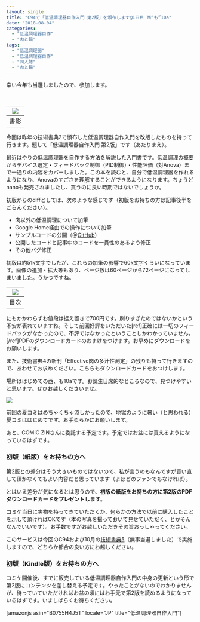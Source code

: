 ```yaml
---
layout: single
title: "C94で「低温調理器自作入門 第2版」を頒布します@1日目 西“も”10a"
date: "2018-08-04"
categories: 
  - "低温調理器自作"
  - "肉と鍋"
tags: 
  - "低温調理器"
  - "低温調理器自作"
  - "同人誌"
  - "肉と鍋"
---
```


幸い今年も当選しましたので、参加します。

 

| ![](https://blog.naotaco.com/assets/images/posts/2018/08/cover-214x300.jpg) |
|:--:|
|  書影 |

今回は昨年の技術書典2で頒布した低温調理器自作入門を改版したものを持って行きます。題して「低温調理器自作入門 第2版」です（あたりまえ）。

最近はやりの低温調理器を自作する方法を解説した入門書です。低温調理の概要からデバイス選定・フィードバック制御（PID制御）・性能評価（対Anova）まで一通りの内容をカバーしました。この本を読むと、自分で低温調理器を作れるようになり、Anovaのすごさを理解することができるようになります。ちょうどnanoも発売されましたし、買うのに良い時期ではないでしょうか。

初版からのdiffとしては、次のような感じです（初版をお持ちの方は記事後半をごらんください）。

- 肉以外の低温調理について加筆
- Google Home経由での操作について加筆
- サンプルコードの公開（＠[GitHub](https://github.com/naotaco/cooker-daemon)）
- 公開したコードと記事中のコードを一貫性のあるよう修正
- その他バグ修正

初版は約51k文字でしたが、これらの加筆の影響で60k文字くらいになっています。画像の追加・拡大等もあり、ページ数は60ページから72ページになってしまいました。うかつですね。

| ![](https://blog.naotaco.com/assets/images/posts/2018/08/toc_all-720x416.png) |
|:--:|
|  目次 |

にもかかわらずお値段は据え置きで700円です。刷りすぎたのではないかという不安が表れていますね。そして前回好評をいただいた\[ref\]正確には一切のフィードバックがなかったので、不評ではなかったということしかわかっていません。\[/ref\]PDFのダウンロードカードのおまけをつけます。お早めにダウンロードをお願いします。

また、技術書典4の新刊「Effective肉の多汁性測定」の残りも持って行きますので、あわせてお求めください。こちらもダウンロードカードをおつけします。

場所ははじめての西、も10aです。お誕生日席的なところなので、見つけやすいと思います。ぜひお越しくださいませ。

[![](https://blog.naotaco.com/assets/images/posts/2018/08/map-604x600.png)](https://blog.naotaco.com/assets/images/posts/2018/08/map.png)

前回の夏コミはめちゃくちゃ涼しかったので、地獄のように暑い（と思われる）夏コミははじめてです。お手柔らかにお願いします。

あと、COMIC ZINさんに委託する予定です。予定ではお盆には買えるようになっているはずです。

### 初版（紙版）をお持ちの方へ

第2版との差分はそう大きいものではないので、私が言うのもなんですが買い直して頂かなくてもよい内容だと思っています（よほどのファンでもなければ）。

とはいえ差分が気になるとは思うので、**初版の紙版をお持ちの方に第2版のPDFダウンロードカードをプレゼントします**。

コミケ当日に実物を持ってきていただくか、何らかの方法で以前に購入したことを示して頂ければOKです（本の写真を撮っておいて見せていただく、とかそんなんでいいです）。お手数ですがお越しいただきその旨おっしゃってください。

このサービスは今回のC94および10月の[技術書典5](https://techbookfest.org/event/tbf05)（無事当選しました）で実施しますので、どちらか都合の良い方にお越しください。

### 初版（Kindle版）をお持ちの方へ

コミケ開催後、すでに販売している低温調理器自作入門の中身の更新という形で第2版にコンテンツを差し替える予定です。やったことがないのでわかりませんが、待っていていただければお盆の頃にはお手元で第2版を読めるようになっているはずです。いましばらくお待ちください。

\[amazonjs asin="B0755H4J5T" locale="JP" title="低温調理器自作入門"\]
